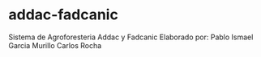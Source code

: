 addac-fadcanic
==============

Sistema de Agroforesteria Addac y Fadcanic
Elaborado por: Pablo Ismael Garcia Murillo
				Carlos Rocha
